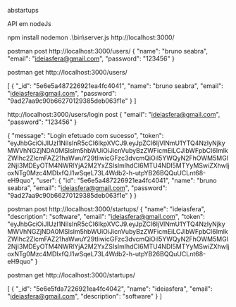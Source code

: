 abstartups

API em nodeJs

npm install
nodemon .\bin\server.js
http://localhost:3000/

postman
post
http://localhost:3000/users/
{
	"name": "bruno seabra",
	"email": "ideiasfera@gmail.com",
	"password": "123456"
}

postman
get
http://localhost:3000/users/

[
    {
        "_id": "5e6e5a487226921ea4fc4041",
        "name": "bruno seabra",
        "email": "ideiasfera@gmail.com",
        "password": "9ad27aa9c90b66270129385deb063f1e"
    }
]

http://localhost:3000/users/login
post
{
	"email": "ideiasfera@gmail.com",
	"password": "123456"
}

{
    "message": "Login efetuado com sucesso",
    "token": "eyJhbGciOiJIUzI1NiIsInR5cCI6IkpXVCJ9.eyJpZCI6IjVlNmU1YTQ4NzIyNjkyMWVhNGZjNDA0MSIsIm5hbWUiOiJicnVubyBzZWFicmEiLCJlbWFpbCI6ImlkZWlhc2ZlcmFAZ21haWwuY29tIiwicGFzc3dvcmQiOiI5YWQyN2FhOWM5MGI2NjI3MDEyOTM4NWRlYjA2M2YxZSIsImlhdCI6MTU4NDI5MTYyMSwiZXhwIjoxNTg0Mzc4MDIxfQ.I1wSqeL73L4Wdb2-h-utpYB26BQQuUCLnt68-eH9quo",
    "user": {
        "id": "5e6e5a487226921ea4fc4041",
        "name": "bruno seabra",
        "email": "ideiasfera@gmail.com",
        "password": "9ad27aa9c90b66270129385deb063f1e"
    }
}

postman
post
http://localhost:3000/startups/
{
	"name": "ideiasfera",
	"description": "software",
	"email": "ideiasfera@gmail.com",
    "token": "eyJhbGciOiJIUzI1NiIsInR5cCI6IkpXVCJ9.eyJpZCI6IjVlNmU1YTQ4NzIyNjkyMWVhNGZjNDA0MSIsIm5hbWUiOiJicnVubyBzZWFicmEiLCJlbWFpbCI6ImlkZWlhc2ZlcmFAZ21haWwuY29tIiwicGFzc3dvcmQiOiI5YWQyN2FhOWM5MGI2NjI3MDEyOTM4NWRlYjA2M2YxZSIsImlhdCI6MTU4NDI5MTYyMSwiZXhwIjoxNTg0Mzc4MDIxfQ.I1wSqeL73L4Wdb2-h-utpYB26BQQuUCLnt68-eH9quo"
}

postman
get
http://localhost:3000/startups/

[
    {
        "_id": "5e6e5fda7226921ea4fc4042",
        "name": "ideiasfera",
        "email": "ideiasfera@gmail.com",
        "description": "software"
    }
]
